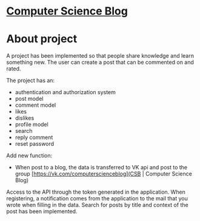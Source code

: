 [Computer Science Blog](http://www.khanze.com)
=====================

About project
=====================
A project has been implemented so that people share knowledge and learn something new. The user can create a post that can be commented on and rated.

The project has an:
+ authentication and authorization system
+ post model
+ comment model
+ likes
+ dislikes
+ profile model
+ search
+ reply comment
+ reset password

Add new function:
+ When post to a blog, the data is transferred to VK api and post to the group [https://vk.com/computerscienceblog](CSB | Computer Science Blog)



Access to the API through the token generated in the application. When registering, a notification comes from the application to the mail that you wrote when filling in the data. Search for posts by title and context of the post has been implemented.